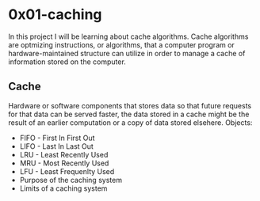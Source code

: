 # 0x01-caching
In this project I will be learning about cache algorithms.
Cache algorithms are optmizing instructions, or algorithms, that a computer program or hardware-maintained structure can utilize in order to manage a cache of information stored on the computer.
## Cache
Hardware or software components that stores data so that future requests for that data can be served faster, the data stored in a cache might be the result of an earlier computation or a copy of data stored elsehere.
Objects:
- FIFO - First In First Out
- LIFO - Last In Last Out
- LRU - Least Recently Used
- MRU - Most Recently Used
- LFU - Least Frequenlty Used
- Purpose of the caching system
- Limits of a caching system
